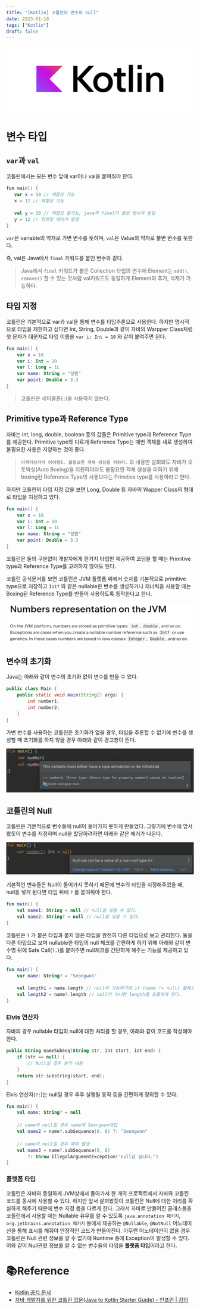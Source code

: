 ```yaml
---
title: "[Kotlin] 코틀린의 변수와 null"
date: 2023-01-18
tags: ["Kotlin"]
draft: false
---
```


![Untitled](image/kotlin-logo.png)

# 변수 타입

## `var`과 `val`

코틀린에서는 모든 변수 앞에 var이나 val을 붙여줘야 한다.

```kotlin
fun main() {
   var x = 10 // 재할당 가능
   x = 12 // 재할당 가능

   val y = 10 // 재할당 불가능, java의 final이 붙은 변수와 동일
   y = 12 // 컴파일 에러가 발생
}
```

`var`은 variable의 약자로 가변 변수를 뜻하며, `val`은 Value의 약자로 불변 변수를 뜻한다.

즉, val은 Java에서 `final` 키워드를 붙인 변수와 같다.

> Java에서 `final` 키워드가 붙은 Collection 타입의 변수에 Element는 `add()`, `remove()` 할 수 있는 것처럼 val키워드도 동일하게 Element의 추가, 삭제가 가능하다.
>

## 타입 지정

코틀린은 기본적으로 var과 val을 통해 변수를 타입추론으로 사용한다. 하지만 명시적으로 타입을 제한하고 싶다면 Int, String, Double과 같이 자바의 Warpper Class처럼 첫 문자가 대분자로 타입 이름을 `var i: Int = 10` 와 같이 붙여주면 된다.

```kotlin
fun main() {
    var x = 10
    var i: Int = 10
    var l: Long = 1L
    var name: String = "성원"
    var point: Double = 3.3
}
```

> 코틀린은 세미콜론(`;`)을 사용하지 않는다.
>

## Primitive type과 Reference Type

자바는 int, long, double, boolean 등의 값들은 Primitive type과 Reference Type를 제공한다. Primitive type와 다르게 Reference Type는 매번 객체를 새로 생성하여 불필요한 사용은 지양하는 것이 좋다.

> `이펙티브자바 아이템6. 불필요한 객체 생성을 피하라.` 의 내용만 살펴봐도 자바가 오토박싱(Auto Boxing)을 지원하더라도 불필요한 객체 생성을 피하기 위해 boxing된 Reference Type의 사용보다는 Primitive type를 사용하라고 한다.
>

하지만 코들린의 타입 지정 값을 보면 Long, Double 등 자바의 Wapper Class의 형태로 타입을 지정하고 있다.

```kotlin
fun main() {
    var x = 10
    var i: Int = 10
    var l: Long = 1L
    var name: String = "성원"
    var point: Double = 3.3
}
```

코틀린은 둘의 구분없이 개발자에게 한가지 타입만 제공하여 코딩을 할 때는 Primitive type과 Reference Type를 고려하지 않아도 된다.

코틀린 공식문서를 보면 코틀린은 JVM 플랫폼 위에서 숫자를 기본적으로 primitive type으로 저장하고 `Int?` 와 같은 nullable한 변수를 생성하거나 제너릭을 사용할 때는 Boxing된 Reference Type를 만들어 사용하도록 동작한다고 한다.

![Untitled](image/20230118-Kotlin-변수타입-null/img.png)

## 변수의 초기화

Java는 아래와 같이 변수의 초기화 없이 변수를 만들 수 있다.

```java
public class Main {
    public static void main(String[] args) {
        int number1;
        int number2;
    }
}
```

가변 변수를 사용하는 코틀린은 초기화가 없을 경우, 타입을 추론할 수 없기에 변수를 생성할 때 초기화를 하지 않을 경우 아래와 같이 경고창이 뜬다.

![Untitled](image/20230118-Kotlin-변수타입-null/img_1.png)

## 코틀린의 Null

코틀린은 기본적으로 변수들에 null이 들어가지 못하게 만들었다. 그렇기에 변수에 앞서 봤듯이 변수를 지정하며 null을 할당하려하면 아래와 같은 에러가 나온다.

![Untitled](image/20230118-Kotlin-변수타입-null/img_2.png)

기본적인 변수들은 Null이 들어가지 못하기 때문에 변수의 타입을 지정해주었을 때, null을 넣게 된다면 타입 뒤에 `?` 를 붙여줘야 한다.

```kotlin
fun main() {
    val name1: String = null // null을 넣을 수 없다.
    val name2: String? = null // null을 넣을 수 있다.
}
```

코틀린은 `?` 가 붙은 타입과 붙지 않은 타입을 완전히 다른 타입으로 보고 관리한다. 둘을 다른 타입으로 보며 nullable한 타입의 null 체크를 간편하게 하기 위해 아래와 같이 변수명 뒤에 Safe Call(`?.`)를 붙여주면 null체크를 간단하게 해주는 기능을 제공하고 있다.

```kotlin
fun main() {
    var name: String? = "Seongwon"

    val length1 = name.length // null이 가능하기에 if (name != null) 블록으로 묶어야만 실행 가능하다.
    val length2 = name?.length // null이 아니면 length를 호출하게 된다.
}
```

### Elvis 연산자

자바의 경우 nullable 타입의 null에 대한 처리를 할 경우, 아래와 같이 코드를 작성해야 한다.

```kotlin
public String nameSubSeq(String str, int start, int end) {
    if (str == null) {
        // Null일 경우 동작 내용
    }
    return str.substring(start, end);
}
```

Elvis 연산자(`?:`)는 null일 경우 추후 실행될 동작 등을 간편하게 정의할 수 있다.

```kotlin
fun main() {
    val name: String? = null
    
    // name이 null일 경우 name에 Seongwon대입
    val name2 = name?.subSequence(0, 8) ?: "Seongwon"

    // name이 null일 경우 예외 발생
    val name3 = name?.subSequence(0, 8)
        ?: throw IllegalArgumentException("null값 입니다.")
}
```
### 플랫폼 타입

코틀린은 자바와 동일하게 JVM상에서 돌아가서 한 개의 프로젝트에서 자바와 코틀린 코드를 동시에 사용할 수 있다. 하지만 앞서 살펴봤듯이 코틀린은 Null에 대한 처리를 확실하게 해주기 때문에 변수 지정 등을 다르게 한다. 그래서 자바로 만들어진 클래스들을 코들린에서 사용할 때는 Nullable 유무를 알 수 있도록 `java.annotation 패키지`, `org.jetbrains.annotation 패키지` 등에서 제공하는 `@Nullable`, `@NotNull` 어노테이션을 통해 표시를 해줘야 안정적인 코드가 만들어진다. 아무런 어노테이션이 없을 경우 코틀린은 Null 관련 정보를 알 수 없기에 Runtime 중에 Exception이 발생할 수 있다. 이와 같이 Null관련 정보를 알 수 없는 변수들의 타입을 **플랫폼 타입**이라고 한다.

# 📚Reference
- [Kotlin 공식 문서](https://kotlinlang.org/docs/numbers.html#numbers-representation-on-the-jvm)
- [자바 개발자를 위한 코틀린 입문(Java to Kotlin Starter Guide) - 인프런 | 강의](https://www.inflearn.com/course/java-to-kotlin/dashboard)
